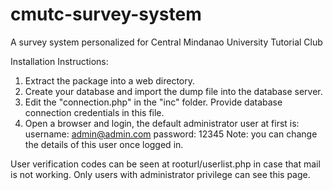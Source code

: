 # cmutc-survey-system
A survey system personalized for Central Mindanao University Tutorial Club

Installation Instructions:
1. Extract the package into a web directory.
2. Create your database and import the dump file into the database server.
3. Edit the "connection.php" in the "inc" folder. Provide database connection credentials in this file.
4. Open a browser and login, the default administrator user at first is:
	username: admin@admin.com
	password: 12345
Note: you can change the details of this user once logged in.


User verification codes can be seen at rooturl/userlist.php in case that mail is not working. Only users with administrator privilege can see this page.
